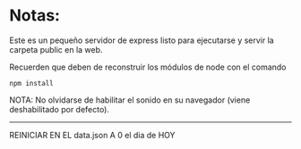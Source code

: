 # Notas:

Este es un pequeño servidor de express listo para ejecutarse y servir la carpeta public en la web.

Recuerden que deben de reconstruir los módulos de node con el comando

```
npm install
```
NOTA: No olvidarse de habilitar el sonido en su navegador (viene deshabilitado por defecto).

--------------
REINICIAR EN EL data.json A 0 el dia de HOY
